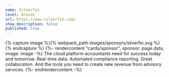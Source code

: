 ```yaml
---
name: Silverfin
level: bronze
url: https://www.silverfin.com/
show_description: false
published: true
---
```


{% capture image %}{% webpack_path images/sponsors/silverfin.svg %}{% endcapture %}
{%- rendercontent "cards/sponsor", sponsor: page.data, image: image -%}
The cloud platform accountants need for success today and tomorrow. Real-time data. Automated compliance reporting. Great collaboration. And the tools you need to create new revenue from advisory services.
{%- endrendercontent -%}

